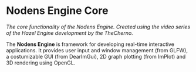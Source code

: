 # Nodens Engine Core
_The core functionality of the Nodens Engine. Created using the video series of the Hazel Engine development by the TheCherno._

The **Nodens Engine** is framework for developing real-time interactive applications. It provides user input and window management (from GLFW), a costumizable GUI (from DearImGui), 2D graph plotting (from ImPlot) and 3D rendering using OpenGL.
